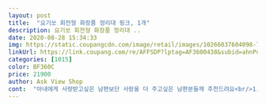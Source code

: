 ```yaml
---
layout: post 
title:  "요기쏘 회전형 화장품 정리대 핑크, 1개" 
description: 요기쏘 회전형 화장품 정리대 ..
date: 2020-08-28 15:34:33 
img: https://static.coupangcdn.com/image/retail/images/10266037604098-731f733b-6895-40ed-becf-7033c968a429.jpg 
linkUrl: https://link.coupang.com/re/AFFSDP?lptag=AF3600438&subid=ahnPublicAsk&pageKey=1142114331&itemId=2113393705&vendorItemId=70112046332&traceid=V0-113-ceeb50dff016e5b2 
categories: [1015] 
color: BF360C 
price: 21900 
author: Ask View Shop 
cont:  "아내에게 사랑받고싶은 남편보단 사랑을 더 주고싶은 남편분들께 추천드려요<br/>1.<br/> 타워형으로 360도가 편할까싶었는데 먼지쌓일것같고 긴 로션이 들어가질 않을것같아서<br/>2.<br/> 양 방향으로 열려서 양쪽 다 편하게 뺄 수 있어서<br/>3.<br/> 투명창(?)으로 어디쪽에 어떤게 있는지 쉽게 파악할 수 있어서<br/>4.<br/> 손잡이가 있어서 이동이 편리해보여서<br/>[깨진유리창의 법칙 broaken window theory]처럼<br/>✅ 구매동기<br/>✅ 사용 후 만족도<br/>✅ 이 상품으로 선택한 이유<br/>✅ 재구매/지인추천의사<br/>가격 저렴해서 허접할까 염려되었는데 실물이 더 예쁩니다<br/>가격대도 여러곳을 비교해봤는데 수납두개,이동식손잡이,넉넉한공간,먼지가 안묻게 그것도 양면커버를 장착한것에 비하면 진짜 가성비좋은 제품인것같네요<br/>공간도 좌우보단 상하로 뻗어있어서 바닥이 지저분해질 가능성이 적구요(보는것처럼 좌우공간도 꽤됩니다^^)<br/>길이 긴 로션도 충분히 다 들어가는 높이에,<br/>깔끔하게 하나로 정리된게 너무 맘에들어서 당장 엄마꺼 주문드리려구요^^<br/>더 사용해봐야겠지만 지금 보기엔 튼튼해보이고 양쪽에서 열리는게 넘 좋으네요 많이 클까했는데 책꽂이에 딱들어가서 딱입니다 색상도 세련스런 톤다운된 연핑크에요 왜 진즉 살 생각을 못했을까 싶을정도로 디자인 실용성 모두 만족스럽습니다<br/>두 개 사서 하나는 안방 하나는 딸방에 뒀습니다<br/>또사고 또사게되서 안되겠다싶어서 화장품 정리대 알아보다가 구매했어요^^<br/>몇일 사용해보고 작성하는 후기이지만 일단 처음 정리해놓고 난 직후부터 너무 맘에들었어요!<br/>버림병(?)있으신 저희 엄마.<br/>.<br/> 집에 오실때마다 여기저기 늘어져있다며 목걸이나 초커 버리셔버렸었는데ㅠㅠ 요것도 해결.<br/>.<br/>! 나름 경제적인 부분까지 챙겨주는 잇템이에요♥ 완전 만족!<br/>벌써부터 후배들이 어디서샀냐고 난리입니다ㅋ<br/>분위기에 따라 달라지는거라고 생각됩니다.<br/><br/>사실 정리라는게<br/>서랍부분이 약간 뻑뻑하지만, 전 개인적으로 헐렁한것보단 낫다고 생각해요.<br/> 이동할때 열리는것보단 100배 좋음ㅋ<br/>양방향 열리고 위에 손잡이도 있어서 휙휙 돌려서 빼기에도 편하고,<br/>어쨋든 한번 대청소를 해놓으면 기분좋게 오래가니 투자가치 만족도 높습니다.<br/><br/>이거하나로 화장대가 정리된걸 본 아내의 깜짝놀라던 표정을 잊을수가 없네요^^<br/>일단 제일 맘에 들었던건 생각보다 무지 많이 들어가서 여기저기 돌아다니던 화장품들이 한번에 다 정리가 되었구요!<br/>자꾸 (집안에서) 없어지던 원데이렌즈랑 일회용 인공눈물까지 잃어버리지 않게 됐고,<br/>좋은제품 적당한가격에 로켓배송 감사요^^<br/>지저분한 아내의 화장대가 단숨에 정리되었어요<br/>지저분한채 시간이 흐르면 계속지저분해지고,<br/>집안인데도 립스틱이나 아이라이너는 왜 자꾸 없어지건지ㅠㅠ<br/>출장을 가끔 가는 아내가 그냥 이거 하나들고가도 딱입니다.<br/><br/>평소 지저분한 아내의 화장대를 보며, 하 이걸 어떻게 정리하지? 라며 난감했었는데, 이거하나로 순식간에 정리되었습니다ㅋㅋ<br/>화장품냉장고가 있음에도 정리가안되고 여기저기 돌아다니고 있는 화장품들... <br/><br/>힘이들어도 누군가 나서서 정리해놓으면 그 틀을 깨지못해 깨끗함이 유지되거든요^^<br/>" 
---
```

